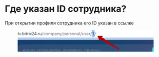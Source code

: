 # Где указан ID сотрудника?

При открытии профиля сотрудника его ID указан в ссылке

<figure><img src="../../.gitbook/assets/image (24).png" alt=""><figcaption></figcaption></figure>
